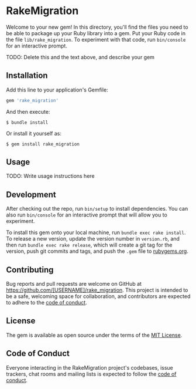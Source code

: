 # RakeMigration

Welcome to your new gem! In this directory, you'll find the files you need to be able to package up your Ruby library into a gem. Put your Ruby code in the file `lib/rake_migration`. To experiment with that code, run `bin/console` for an interactive prompt.

TODO: Delete this and the text above, and describe your gem

## Installation

Add this line to your application's Gemfile:

```ruby
gem 'rake_migration'
```

And then execute:

    $ bundle install

Or install it yourself as:

    $ gem install rake_migration

## Usage

TODO: Write usage instructions here

## Development

After checking out the repo, run `bin/setup` to install dependencies. You can also run `bin/console` for an interactive prompt that will allow you to experiment.

To install this gem onto your local machine, run `bundle exec rake install`. To release a new version, update the version number in `version.rb`, and then run `bundle exec rake release`, which will create a git tag for the version, push git commits and tags, and push the `.gem` file to [rubygems.org](https://rubygems.org).

## Contributing

Bug reports and pull requests are welcome on GitHub at https://github.com/[USERNAME]/rake_migration. This project is intended to be a safe, welcoming space for collaboration, and contributors are expected to adhere to the [code of conduct](https://github.com/[USERNAME]/rake_migration/blob/master/CODE_OF_CONDUCT.md).


## License

The gem is available as open source under the terms of the [MIT License](https://opensource.org/licenses/MIT).

## Code of Conduct

Everyone interacting in the RakeMigration project's codebases, issue trackers, chat rooms and mailing lists is expected to follow the [code of conduct](https://github.com/[USERNAME]/rake_migration/blob/master/CODE_OF_CONDUCT.md).
